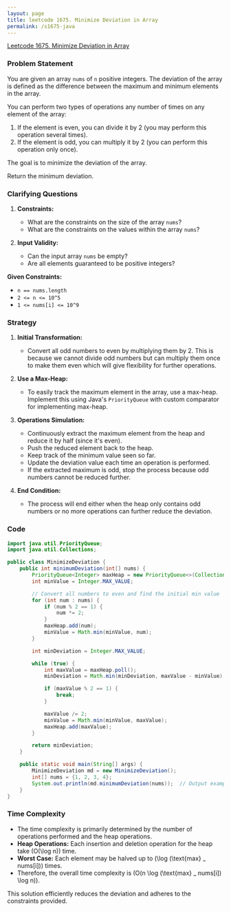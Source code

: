 ```yaml
---
layout: page
title: leetcode 1675. Minimize Deviation in Array
permalink: /s1675-java
---
```

[Leetcode 1675. Minimize Deviation in Array](https://algoadvance.github.io/algoadvance/l1675)
### Problem Statement

You are given an array `nums` of `n` positive integers. The deviation of the array is defined as the difference between the maximum and minimum elements in the array.

You can perform two types of operations any number of times on any element of the array:

1. If the element is even, you can divide it by 2 (you may perform this operation several times).
2. If the element is odd, you can multiply it by 2 (you can perform this operation only once).

The goal is to minimize the deviation of the array.

Return the minimum deviation.

### Clarifying Questions

1. **Constraints:**
   - What are the constraints on the size of the array `nums`?
   - What are the constraints on the values within the array `nums`?

2. **Input Validity:**
   - Can the input array `nums` be empty?
   - Are all elements guaranteed to be positive integers?

**Given Constraints:**
- `n == nums.length`
- `2 <= n <= 10^5`
- `1 <= nums[i] <= 10^9`

### Strategy

1. **Initial Transformation:**
   - Convert all odd numbers to even by multiplying them by 2. This is because we cannot divide odd numbers but can multiply them once to make them even which will give flexibility for further operations.

2. **Use a Max-Heap:**
   - To easily track the maximum element in the array, use a max-heap. Implement this using Java's `PriorityQueue` with custom comparator for implementing max-heap.

3. **Operations Simulation:**
   - Continuously extract the maximum element from the heap and reduce it by half (since it's even).
   - Push the reduced element back to the heap.
   - Keep track of the minimum value seen so far.
   - Update the deviation value each time an operation is performed.
   - If the extracted maximum is odd, stop the process because odd numbers cannot be reduced further.

4. **End Condition:**
   - The process will end either when the heap only contains odd numbers or no more operations can further reduce the deviation.

### Code

```java
import java.util.PriorityQueue;
import java.util.Collections;

public class MinimizeDeviation {
    public int minimumDeviation(int[] nums) {
        PriorityQueue<Integer> maxHeap = new PriorityQueue<>(Collections.reverseOrder());
        int minValue = Integer.MAX_VALUE;

        // Convert all numbers to even and find the initial min value
        for (int num : nums) {
            if (num % 2 == 1) {
                num *= 2;
            }
            maxHeap.add(num);
            minValue = Math.min(minValue, num);
        }

        int minDeviation = Integer.MAX_VALUE;

        while (true) {
            int maxValue = maxHeap.poll();
            minDeviation = Math.min(minDeviation, maxValue - minValue);

            if (maxValue % 2 == 1) {
                break;
            }

            maxValue /= 2;
            minValue = Math.min(minValue, maxValue);
            maxHeap.add(maxValue);
        }

        return minDeviation;
    }

    public static void main(String[] args) {
        MinimizeDeviation md = new MinimizeDeviation();
        int[] nums = {1, 2, 3, 4};
        System.out.println(md.minimumDeviation(nums));  // Output example: 1
    }
}
```

### Time Complexity

- The time complexity is primarily determined by the number of operations performed and the heap operations.
- **Heap Operations:** Each insertion and deletion operation for the heap take \(O(\log n)\) time.
- **Worst Case:** Each element may be halved up to \(\log (\text{max} \_  nums[i])\) times.
- Therefore, the overall time complexity is \(O(n \log (\text{max} \_  nums[i]) \log n)\).

This solution efficiently reduces the deviation and adheres to the constraints provided.